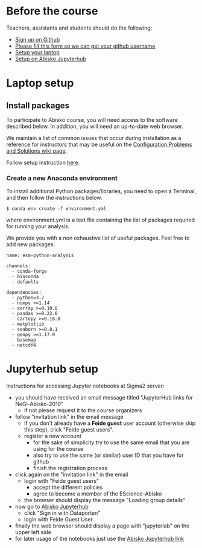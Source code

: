 
# Before the course
Teachers, assistants and students should do the following:

- [Sign up on Github](https://github.com/join?source=header-home)
- [Please fill this form so we can get your github username](https://docs.google.com/forms/d/e/1FAIpQLSdivH004R2zfsD2f2h5CY34gueAsjf8_KsE8Q9xZIcHtxNzWQ/viewform)
- [Setup your laptop](#laptop-setup)
- [Setup on Abisko Jupyterhub](#jupyterhub-setup)


# Laptop setup

## Install packages

  To participate to Abisko course, you will need access to the software described below.
  In addition, you will need an up-to-date web browser.

  
  We maintain a list of common issues that occur during installation as a reference for instructors
  that may be useful on the
  [Configuration Problems and Solutions wiki page](https://github.com/swcarpentry/workshop-template/wiki/Configuration-Problems-and-Solutions).

  Follow setup instruction [here](https://uio-carpentry.github.io/2019-09-16_python/).

 ### Create a new Anaconda environment
 
To install additional Python packages/libraries, you need to open a Terminal, and then follow the instructions below.

```
$ conda env create -f environment.yml
```

where environment.yml is a text file containing the list of packages required for running your analysis. 

We provide you with a non exhaustive list of useful packages. Feel free to add new packages:

```
name: esm-python-analysis

channels:
  - conda-forge
  - bioconda
  - defaults

dependencies:
  - python=3.7
  - numpy >=1.14
  - xarray >=0.10.8
  - pandas >=0.22.0
  - cartopy >=0.16.0
  - matplotlib 
  - seaborn >=0.8.1
  - geopy >=1.17.0
  - basemap
  - netcdf4
```

# Jupyterhub setup

Instructions for accessing Jupyter notebooks at Sigma2 server:

  - you should have received an email message titled "JupyterHub links for NeGi-Abisko-2019"
    - if not please request it to the course organizers 
  - follow "invitation link" in the email message 
    - If you don't already have a **Feide guest** user account (otherwise skip this step), click "Feide guest users". 
    - register a new account 
      - for the sake of simplicity try to use the same email that you are using for the course 
      - also try to use the same (or similar) user ID that you have for github 
      - finish the registration process
  - click again on the "invitation link" in the email
    - login with "Feide guest users"
      - accept the different policies
      - agree to become a member of the EScience-Abisko
    - the browser should display the message "Loading group details" 
  - now go to [Abisko Jupyterhub](http://abisko.uiogeo-apps.sigma2.no)
    - click "Sign in with Dataporten"
    - login with Feide Guest User 
  - finally the web browser should display a page with "jupyterlab" on the upper left side
  - for later usage of the notebooks just use the [Abisko Jupyterhub link](http://abisko.uiogeo-apps.sigma2.no/hub/user-redirect/git-pull?repo=https://github.com//NordicESMHub/NEGI-Abisko-2019&branch=gh-pages&subPath=content%2Fintro.md&app=lab) 

